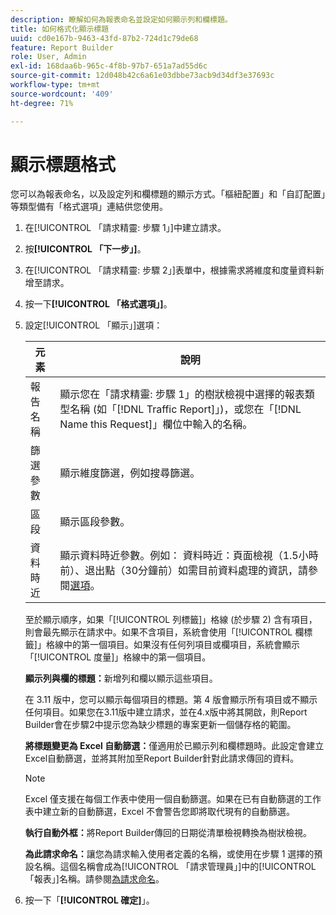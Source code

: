 ```yaml
---
description: 瞭解如何為報表命名並設定如何顯示列和欄標題。
title: 如何格式化顯示標題
uuid: cd0e167b-9463-43fd-87b2-724d1c79de68
feature: Report Builder
role: User, Admin
exl-id: 168daa6b-965c-4f8b-97b7-651a7ad55d6c
source-git-commit: 12d048b42c6a61e03dbbe73acb9d34df3e37693c
workflow-type: tm+mt
source-wordcount: '409'
ht-degree: 71%

---
```


# 顯示標題格式

您可以為報表命名，以及設定列和欄標題的顯示方式。「樞紐配置」和「自訂配置」等類型備有「格式選項」連結供您使用。

1. 在[!UICONTROL 「請求精靈: 步驟 1」]中建立請求。
1. 按&#x200B;**[!UICONTROL 「下一步」]**。
1. 在[!UICONTROL 「請求精靈: 步驟 2」]表單中，根據需求將維度和度量資料新增至請求。
1. 按一下&#x200B;**[!UICONTROL 「格式選項」]**。
1. 設定[!UICONTROL 「顯示」]選項：

   | 元素 | 說明 |
   |--- |--- |
   | 報告名稱 | 顯示您在「請求精靈: 步驟 1」的樹狀檢視中選擇的報表類型名稱 (如「[!DNL Traffic Report]」)，或您在「[!DNL Name this Request]」欄位中輸入的名稱。 |
   | 篩選參數 | 顯示維度篩選，例如搜尋篩選。 |
   | 區段 | 顯示區段參數。 |
   | 資料時近 | 顯示資料時近參數。例如：    資料時近：頁面檢視（1.5小時前）、退出點（30分鐘前）如需目前資料處理的資訊，請參閱[選項](/help/analyze/legacy-report-builder/options.md)。 |

   至於顯示順序，如果「[!UICONTROL 列標籤]」格線 (於步驟 2) 含有項目，則會最先顯示在請求中。如果不含項目，系統會使用「[!UICONTROL 欄標籤]」格線中的第一個項目。如果沒有任何列項目或欄項目，系統會顯示「[!UICONTROL 度量]」格線中的第一個項目。

   **顯示列與欄的標題：**&#x200B;新增列和欄以顯示這些項目。

   在 3.11 版中，您可以顯示每個項目的標題。第 4 版會顯示所有項目或不顯示任何項目。如果您在3.11版中建立請求，並在4.x版中將其開啟，則Report Builder會在步驟2中提示您為缺少標題的專案更新一個儲存格的範圍。

   **將標題變更為 Excel 自動篩選：**&#x200B;僅適用於已顯示列和欄標題時。此設定會建立Excel自動篩選，並將其附加至Report Builder針對此請求傳回的資料。

   >[!NOTE]
   >
   >Excel 僅支援在每個工作表中使用一個自動篩選。如果在已有自動篩選的工作表中建立新的自動篩選，Excel 不會警告您即將取代現有的自動篩選。

   **執行自動外框：**&#x200B;將Report Builder傳回的日期從清單檢視轉換為樹狀檢視。

   **為此請求命名：**&#x200B;讓您為請求輸入使用者定義的名稱，或使用在步驟 1 選擇的預設名稱。這個名稱會成為[!UICONTROL 「請求管理員」]中的[!UICONTROL 「報表」]名稱。請參閱[為請求命名](/help/analyze/legacy-report-builder/layout/name-a-request.md)。

1. 按一下「**[!UICONTROL 確定]**」。
